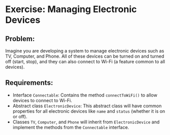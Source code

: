 # Exercise: Managing Electronic Devices
## Problem:
Imagine you are developing a system to manage electronic devices such as TV, Computer, and Phone. All of these devices can be turned on and turned off (start, stop), and they can also connect to Wi-Fi (a feature common to all devices).

## Requirements:

- Interface `Connectable`: Contains the method `connectToWiFi()` to allow devices to connect to Wi-Fi.
- Abstract class `ElectronicDevice`: This abstract class will have common properties for all electronic devices like `name` and `status` (whether it is on or off).
- Classes `TV`, `Computer`, and `Phone` will inherit from `ElectronicDevice` and implement the methods from the `Connectable` interface.

